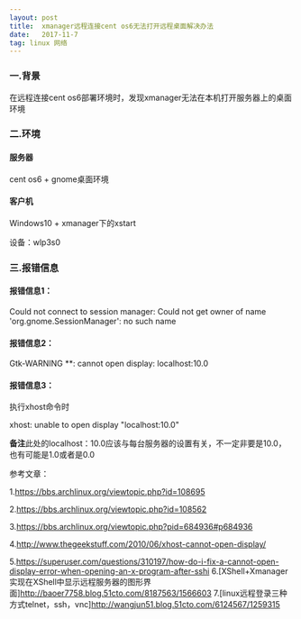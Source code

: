 ```yaml
---
layout: post
title:  xmanager远程连接cent os6无法打开远程桌面解决办法
date:   2017-11-7
tag: linux 网络
---
```


###  一.背景

在远程连接cent os6部署环境时，发现xmanager无法在本机打开服务器上的桌面环境



###  二.环境

####  服务器 
  
 cent os6 + gnome桌面环境

####  客户机

Windows10 + xmanager下的xstart

设备：wlp3s0

### 三.报错信息

#### 报错信息1：

Could not connect to session manager: Could not get owner of name 'org.gnome.SessionManager': no such name

#### 报错信息2：

Gtk-WARNING **: cannot open display: localhost:10.0

#### 报错信息3：

执行xhost命令时

xhost: unable to open display "localhost:10.0"

**备注**此处的localhost：10.0应该与每台服务器的设置有关，不一定非要是10.0，也有可能是1.0或者是0.0


参考文章：

1.https://bbs.archlinux.org/viewtopic.php?id=108695

2.https://bbs.archlinux.org/viewtopic.php?id=108562

3.https://bbs.archlinux.org/viewtopic.php?pid=684936#p684936

4.http://www.thegeekstuff.com/2010/06/xhost-cannot-open-display/

5.https://superuser.com/questions/310197/how-do-i-fix-a-cannot-open-display-error-when-opening-an-x-program-after-sshi
6.[XShell+Xmanager实现在XShell中显示远程服务器的图形界面]<http://baoer7758.blog.51cto.com/8187563/1566603>
7.[linux远程登录三种方式telnet，ssh，vnc]<http://wangjun51.blog.51cto.com/6124567/1259315>


	


 
	










